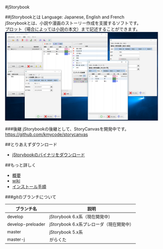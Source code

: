 #jStorybook

##jStorybookとは
Language: Japanese, English and French<br>
jStorybookとは、小説や漫画のストーリー作成を支援するソフトです。<br>
プロット（場合によっては小説の本文）まで記述することができます。<br>
![スクリーンショット](https://raw.githubusercontent.com/kmycode/jstorybook/develop/image/image.png)

###後継
jStorybookの後継として、StoryCanvasを開発中です。<br>
https://github.com/kmycode/storycanvas

##とりあえずダウンロード
* [jStorybookのバイナリをダウンロード](https://github.com/kmycode/jstorybook/releases)

##もっと詳しく
* [概要](https://github.com/kmycode/jstorybook/wiki/About_New)
* [wiki](https://github.com/kmycode/jstorybook/wiki)
* [インストール手順](https://github.com/kmycode/jstorybook/wiki/Install)

###gitのブランチについて

|ブランチ名|説明|
|---|---|
|develop|jStorybook 6.x系（現在開発中）|
|develop-preloader|jStorybook 6.x系プレローダ（現在開発中）|
|master|jStorybook 5.x系|
|master-j|がらくた|
